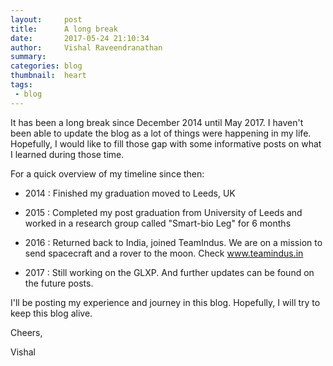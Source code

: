```yaml
---
layout:     post
title:      A long break
date:       2017-05-24 21:10:34
author:     Vishal Raveendranathan
summary:    
categories: blog
thumbnail:  heart
tags:
 - blog
---
```


It has been a long break since December 2014 until May 2017. I haven't been able to update the blog as a lot of things were happening in my life. Hopefully, I would like to fill those gap with some informative posts on what I learned during those time.

For a quick overview of my timeline since then:

- 2014 : Finished my graduation moved to Leeds, UK

- 2015 : Completed my post graduation from University of Leeds and worked in a research group called "Smart-bio Leg" for 6 months

- 2016 : Returned back to India, joined TeamIndus. We are on a mission to send spacecraft and a rover to the moon. Check www.teamindus.in

- 2017 : Still working on the GLXP. And further updates can be found on the future posts.

I'll be posting my experience and journey in this blog. Hopefully, I will try to keep this blog alive.

Cheers,
  
Vishal